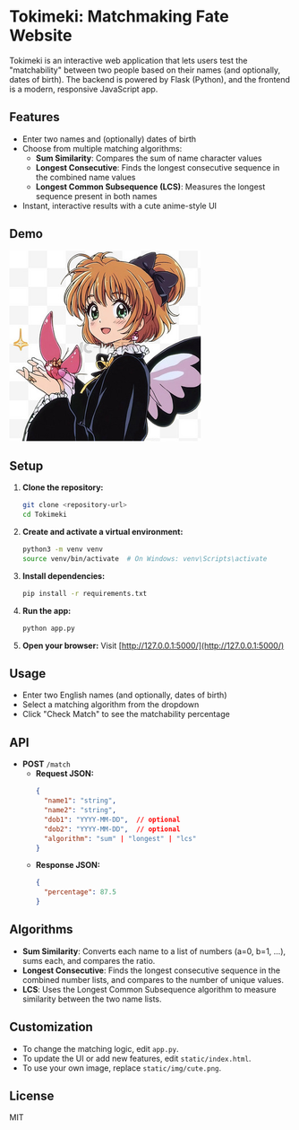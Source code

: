 # Tokimeki: Matchmaking Fate Website

Tokimeki is an interactive web application that lets users test the "matchability" between two people based on their names (and optionally, dates of birth). The backend is powered by Flask (Python), and the frontend is a modern, responsive JavaScript app.

## Features
- Enter two names and (optionally) dates of birth
- Choose from multiple matching algorithms:
  - **Sum Similarity**: Compares the sum of name character values
  - **Longest Consecutive**: Finds the longest consecutive sequence in the combined name values
  - **Longest Common Subsequence (LCS)**: Measures the longest sequence present in both names
- Instant, interactive results with a cute anime-style UI

## Demo
![screenshot](static/img/cute.png)

## Setup
1. **Clone the repository:**
   ```bash
   git clone <repository-url>
   cd Tokimeki
   ```
2. **Create and activate a virtual environment:**
   ```bash
   python3 -m venv venv
   source venv/bin/activate  # On Windows: venv\Scripts\activate
   ```
3. **Install dependencies:**
   ```bash
   pip install -r requirements.txt
   ```
4. **Run the app:**
   ```bash
   python app.py
   ```
5. **Open your browser:**
   Visit [http://127.0.0.1:5000/](http://127.0.0.1:5000/)

## Usage
- Enter two English names (and optionally, dates of birth)
- Select a matching algorithm from the dropdown
- Click "Check Match" to see the matchability percentage

## API
- **POST** `/match`
  - **Request JSON:**
    ```json
    {
      "name1": "string",
      "name2": "string",
      "dob1": "YYYY-MM-DD",  // optional
      "dob2": "YYYY-MM-DD",  // optional
      "algorithm": "sum" | "longest" | "lcs"
    }
    ```
  - **Response JSON:**
    ```json
    {
      "percentage": 87.5
    }
    ```

## Algorithms
- **Sum Similarity**: Converts each name to a list of numbers (a=0, b=1, ...), sums each, and compares the ratio.
- **Longest Consecutive**: Finds the longest consecutive sequence in the combined number lists, and compares to the number of unique values.
- **LCS**: Uses the Longest Common Subsequence algorithm to measure similarity between the two name lists.

## Customization
- To change the matching logic, edit `app.py`.
- To update the UI or add new features, edit `static/index.html`.
- To use your own image, replace `static/img/cute.png`.

## License
MIT 